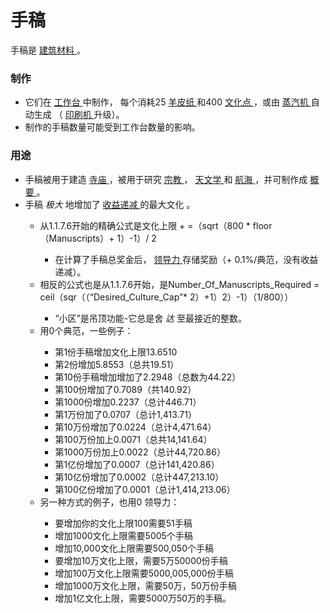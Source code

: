 # 手稿
<p>
    手稿是
  <a href="#Resources">
      建筑材料
  </a>
    。
</p>

### 制作
<ul>
    <li>
        它们在
      <a href="#workshop">
          工作台
      </a>
        中制作，
        每个消耗25
      <a href="#parchment">
          羊皮纸
      </a>
        和400
      <a href="#culture">
          文化点
      </a>
        ，或由
      <a href="#Buildings#Steamworks">
          蒸汽机
      </a>
        自动生成
        （
      <a href="#workshop#Printing_Press">
          印刷机
      </a>
        升级）。
    </li>
    <li>
        制作的手稿数量可能受到工作台数量的影响。
    </li>
  </ul>

### 用途
<ul>
    <li>
        手稿被用于建造
      <a href="?file=001-猫咪百科/01-建筑物/07-文化建筑#寺庙">
          寺庙
      </a>
        ，被用于研究
      <a href="?file=001-猫咪百科/03-科学/01-科学#宗教">
          宗教
      </a>
        ，
      <a href="?file=001-猫咪百科/03-科学/01-科学#天文学">
          天文学
      </a>
        和
      <a href="#Technologies#Navigation">
          航海
      </a>
        ，并可制作成
      <a href="#compendium">
          概要
      </a>
        。
    </li>
    <li>
        手稿
      <em>
          极大
      </em>
        地增加了
      <a href="#Diminishing+Returns">
          收益递减
      </a>
        的最大文化
        。
    </li>
    <ul>
      <li>
          从1.1.7.6开始的精确公式是文化上限 + =（sqrt（800 * floor（Manuscripts）+ 1）-1）/ 2
      </li>
      <ul>
        <li>
            在计算了手稿总奖金后，
          <a href="#Paragon">
              领导力
          </a>
            存储奖励（+ 0.1%/典范，没有收益递减）。
        </li>
      </ul>
      <li>
          相反的公式也是从1.1.7.6开始，是Number_Of_Manuscripts_Required = ceil（sqr（（“Desired_Culture_Cap”* 2）+1）2）-1）（1/800））
      </li>
      <ul>
        <li>
            “小区”是吊顶功能-它总是舍
          <em>
              达
          </em>
            至最接近的整数。
        </li>
      </ul>
      <li>
          用0个典范，一些例子：
      </li>
      <ul>
        <li>
            第1份手稿增加文化上限13.6510
        </li>
        <li>
            第2份增加5.8553（总共19.51）
        </li>
        <li>
            第10份手稿增加增加了2.2948（总数为44.22）
        </li>
        <li>
            第100份增加了0.7089（共140.92）
        </li>
        <li>
            第1000份增加0.2237（总计446.71）
        </li>
        <li>
            第1万份加了0.0707（总计1,413.71）
        </li>
        <li>
            第10万份增加了0.0224（总计4,471.64）
        </li>
        <li>
            第100万份加上0.0071（总共14,141.64）
        </li>
        <li>
            第1000万份加上0.0022（总计44,720.86）
        </li>
        <li>
            第1亿份增加了0.0007（总计141,420.86）
        </li>
        <li>
            第10亿份增加了0.0002（总计447,213.10）
        </li>
        <li>
            第100亿份增加了0.0001（总计1,414,213.06）
        </li>
      </ul>
      <li>
          另一种方式的例子，也用0 领导力：
      </li>
      <ul>
        <li>
            要增加你的文化上限100需要51手稿
        </li>
        <li>
            增加1000文化上限需要5005个手稿
        </li>
        <li>
            增加10,000文化上限需要500,050个手稿
        </li>
        <li>
            要增加10万文化上限，需要5万50000份手稿
        </li>
        <li>
            增加100万文化上限需要5000,005,000份手稿
        </li>
        <li>
            增加1000万文化上限，需要50万，50万份手稿
        </li>
        <li>
            增加1亿文化上限，需要5000万50万的手稿。
        </li>
      </ul>
    </ul>
  </ul>